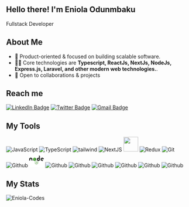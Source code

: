 
<h2>Hello there! I'm Eniola Odunmbaku</h2>
<p>Fullstack Developer</p>



<h2>About Me</h2>
<ul>
  <li>📌 Product-oriented & focused on building scalable software.</li> 
  <li>👨‍💻 Core technologies are <strong>Typescript, ReactJs, NextJs, NodeJs, Express.js, Laravel, and other modern web technologies.</strong>.</li>
  <li>🤝 Open to collaborations & projects</li>
</ul>

<h2>Reach me</h3>
<p><a href="https://www.linkedin.com/in/eni-ola/"><img src="https://img.shields.io/badge/-Eniola%20Odunmbaku%20-blue?style=plastic&amp;labelColor=blue&amp;logo=LinkedIn&amp;link=www.linkedin.com/in/adeoluwa-agbakosi-687023219" alt="LinkedIn Badge"></a> 
  <a href="https://twitter.com/EniolaCodes/"><img src="https://img.shields.io/badge/-EniolaCodes-informational?style=plastic&amp;labelColor=informational&amp;logo=Twitter&amp;link=https://twitter.com/Dev_180Memes" alt="Twitter Badge"></a>
  <a href="mailto:eniolacodes1@gmail.com"><img src="https://img.shields.io/badge/-Eniola%20Codes-fff?style=plastic&amp;labelColor=fff&amp;logo=Gmail&amp;link=mailto:adeoluwaagbakosi@gmail.com" alt="Gmail Badge"></a></p>


<h2> My Tools </h2>
<p align="left">
  <img src="https://cdn.jsdelivr.net/gh/devicons/devicon/icons/javascript/javascript-original.svg" alt="JavaScript" height="40" width="40"/>
    <img src="https://cdn.jsdelivr.net/gh/devicons/devicon/icons/typescript/typescript-original.svg" alt="TypeScript" height="40" width="40"/> 
  <img src="https://www.vectorlogo.zone/logos/tailwindcss/tailwindcss-icon.svg" alt="tailwind" width="40" height="40"/> 
      <img src="https://cdn.jsdelivr.net/gh/devicons/devicon/icons/nextjs/nextjs-original.svg" alt="NextJS" height="40" width="40"/>
  <img src="https://cdn.jsdelivr.net/gh/devicons/devicon/icons/react/react-original.svg" ait="React" height="40" width="40" />
   <img src="https://cdn.jsdelivr.net/gh/devicons/devicon/icons/redux/redux-original.svg" alt="Redux" height="40" width="40"/>
  <img src="https://cdn.jsdelivr.net/gh/devicons/devicon/icons/git/git-original.svg" alt="Git" height="40" width="40"/>
  <img src="https://cdn.jsdelivr.net/gh/devicons/devicon/icons/github/github-original.svg" alt="Github" height="40" width="40"/>
   <img src="https://raw.githubusercontent.com/devicons/devicon/master/icons/nodejs/nodejs-original-wordmark.svg" alt="Github" height="40" width="40"/> 
 <img src="https://icon.icepanel.io/Technology/svg/Express.svg" alt="Github" height="40" width="40"/>
    <img src="https://icon.icepanel.io/Technology/svg/MongoDB.svg" alt="Github" height="40" width="40"/> 
  <img src="https://icon.icepanel.io/Technology/svg/Firebase.svg" alt="Github" height="40" width="40"/>
    <img src="https://icon.icepanel.io/Technology/svg/Jest.svg" alt="Github" height="40" width="40"/>
<img src="https://icon.icepanel.io/Technology/svg/AWS.svg" alt="Github" height="40" width="40"/>
  <img src="https://icon.icepanel.io/Technology/svg/Vercel.svg" alt="Github" height="40" width="40"/>
  </p>



<h2> My Stats </h2>

<p align="left"><img src="https://github-readme-streak-stats.herokuapp.com/?user=Eniola-Codes&" alt="Eniola-Codes" /></p>

<!-- <p><img src="https://github-readme-stats.vercel.app/api?username=Eniola-Codes&show_icons=true&hide_border=true" alt="Stats" /></p> -->
<!-- 
<p><img align="left" src="https://github-readme-stats.vercel.app/api/top-langs?username=Eniola-Codes&show_icons=true&locale=en&layout=compact" alt="Eniola-Codes" /></p> -->
 
<!-- <p > Thanks for visiting my Github Profile❤️ </p> -->
